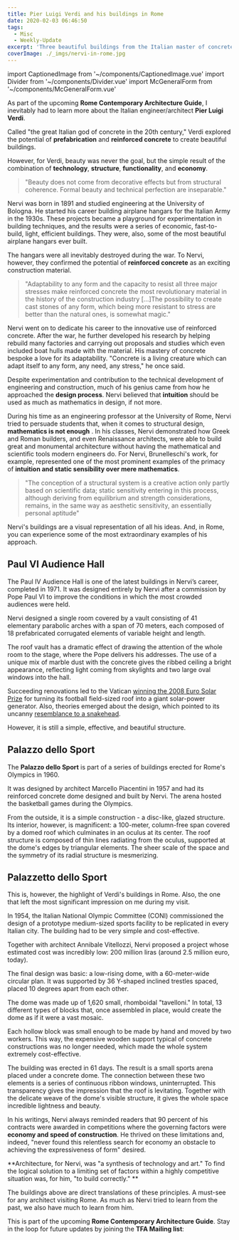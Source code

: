 ```yaml
---
title: Pier Luigi Verdi and his buildings in Rome
date: 2020-02-03 06:46:50
tags:
  - Misc
  - Weekly-Update
excerpt: 'Three beautiful buildings from the Italian master of concrete in Rome: the Paul IV Audience Hall, the Palazzo dello Sport and the Palazzetto dello Sport'
coverImage: ./_imgs/nervi-in-rome.jpg
---
```

import CaptionedImage from '~/components/CaptionedImage.vue'
import Divider from '~/components/Divider.vue'
import McGeneralForm from '~/components/McGeneralForm.vue'

As part of the upcoming **Rome Contemporary Architecture Guide**, I inevitably had to learn more about the Italian engineer/architect **Pier Luigi Verdi**. 

<captioned-image alt="Pier Luigi Nervi" imgFile="/guides/rome/nervi/nervi.jpg" :blog="true"/>

Called "the great Italian god of concrete in the 20th century," Verdi explored the potential of **prefabrication** and **reinforced concrete** to create beautiful buildings.

However, for Verdi, beauty was never the goal, but the simple result of the combination of **technology**, **structure**, **functionality**, and **economy**.

> "Beauty does not come from decorative effects but from structural coherence. Formal beauty and technical perfection are inseparable."

Nervi was born in 1891 and studied engineering at the University of Bologna. He started his career building airplane hangars for the Italian Army in the 1930s. These projects became a playground for experimentation in building techniques, and the results were a series of economic, fast-to-build, light, efficient buildings. They were, also, some of the most beautiful airplane hangars ever built. 

<captioned-image alt="Nervi's hangar construction" imgFile="/guides/rome/nervi/hangar-01.jpg" :blog="true"/>
<captioned-image alt="Nervi's hangar construction" imgFile="/guides/rome/nervi/hangar-02.jpg" :blog="true"/>
<captioned-image alt="Nervi's hangar construction" imgFile="/guides/rome/nervi/hangar-03.jpg" :blog="true"/>



The hangars were all inevitably destroyed during the war. To Nervi, however, they confirmed the potential of **reinforced concrete** as an exciting construction material.

> "Adaptability to any form and the capacity to resist all three major stresses make reinforced concrete the most revolutionary material in the history of the construction industry […]The possibility to create cast stones of any form, which being more resistant to stress are better than the natural ones, is somewhat magic." 

Nervi went on to dedicate his career to the innovative use of reinforced concrete. After the war, he further developed his research by helping rebuild many factories and carrying out proposals and studies which even included boat hulls made with the material. His mastery of concrete bespoke a love for its adaptability. "Concrete is a living creature which can adapt itself to any form, any need, any stress," he once said.

<captioned-image alt="Nervi's concrete boat hull" imgFile="/guides/rome/nervi/boat.png" :blog="true"/>


Despite experimentation and contribution to the technical development of engineering and construction, much of his genius came from how he approached the **design process**. Nervi believed that **intuition** should be used as much as mathematics in design, if not more. 

During his time as an engineering professor at the University of Rome, Nervi tried to persuade students that, when it comes to structural design, **mathematics is not enough** . In his classes, Nervi demonstrated how Greek and Roman builders, and even Renaissance architects, were able to build great and monumental architecture without having the mathematical and scientific tools modern engineers do. For Nervi, Brunelleschi's work, for example, represented one of the most prominent examples of the primacy of **intuition and static sensibility over mere mathematics**.

> "The conception of a structural system is a creative action only partly based on scientific data; static sensitivity entering in this process, although deriving from equilibrium and strength considerations, remains, in the same way as aesthetic sensitivity, an essentially personal aptitude"

<captioned-image alt="Drawings of Brunelleschi's Dome" imgFile="/guides/rome/nervi/brunelleschi.png" caption="The dome of Santa Maria del Fiore built by Filippo Brunelleschi, which Verdi proclaimed ‘the perfect example of a technically perfect architecture, that for this very reason is also beautiful’" :blog="true"/>

Nervi's buildings are a visual representation of all his ideas. And, in Rome, you can experience some of the most extraordinary examples of his approach.

<divider/>

## Paul VI Audience Hall

<captioned-image alt="Paul IV Audience Hall from above" imgFile="/guides/rome/paul-iv-audience-hall/paul-iv-audience-hall-01.jpg" :blog="true"/>

The Paul IV Audience Hall is one of the latest buildings in Nervi’s career, completed in 1971. It was designed entirely by Nervi after a commission by Pope Paul VI to improve the conditions in which the most crowded audiences were held.

Nervi designed a single room covered by a vault consisting of 41 elementary parabolic arches with a span of 70 meters, each composed of 18 prefabricated corrugated elements of variable height and length.

<captioned-image alt="Paul IV Audience Hall plans" imgFile="/guides/rome/paul-iv-audience-hall/Pianta-delle-soffittature.jpg" :blog="true"/>
<captioned-image alt="Paul IV Audience Hall plans" imgFile="/guides/rome/paul-iv-audience-hall/pianta.jpg" :blog="true"/>
<captioned-image alt="Paul IV Audience Hall plans" imgFile="/guides/rome/paul-iv-audience-hall/sezione-trasversale.jpg" :blog="true"/>
<captioned-image alt="Paul IV Audience Hall plans" imgFile="/guides/rome/paul-iv-audience-hall/sezione-longitudinale3.jpg" :blog="true"/>

<captioned-image alt="Paul IV Audience Hall construction photos" imgFile="/guides/rome/paul-iv-audience-hall/aula-nervi-65.jpg" :blog="true"/>
<captioned-image alt="Paul IV Audience Hall construction photos" imgFile="/guides/rome/paul-iv-audience-hall/28777594eb8f4e321aa60bfdc23179a3.jpg" :blog="true"/>
<captioned-image alt="Paul IV Audience Hall construction photos" imgFile="/guides/rome/paul-iv-audience-hall/6181op1584au159611.jpg" :blog="true"/>

The roof vault has a dramatic effect of drawing the attention of the whole room to the stage, where the Pope delivers his addresses. The use of a unique mix of marble dust with the concrete gives the ribbed ceiling a bright appearance, reflecting light coming from skylights and two large oval windows into the hall.

<captioned-image alt="Paul IV Audience Hall interior" imgFile="/guides/rome/paul-iv-audience-hall/195756840_57b131ae4e_z.jpg" :blog="true"/>
<captioned-image alt="Paul IV Audience Hall interior" imgFile="/guides/rome/paul-iv-audience-hall/6e02c487cbfefcd2da7ad9cb623ba50f.jpg" :blog="true"/>
<captioned-image alt="Paul IV Audience Hall interior" imgFile="/guides/rome/paul-iv-audience-hall/oct0404audience_1.jpg" :blog="true"/>
<captioned-image alt="Paul IV Audience Hall interior" imgFile="/guides/rome/paul-iv-audience-hall/752_Snake-01.jpg" :blog="true"/>


Succeeding renovations led to the Vatican [winning the 2008 Euro Solar Prize](https://www.glassonweb.com/news/vatican-wins-award-creating-rooftop-solar-power-generator) for turning its football field-sized roof into a giant solar-power generator. Also, theories emerged about the design, which pointed to its uncanny [resemblance to a snakehead](https://www.traditioninaction.org/RevolutionPhotos/A752-Snake.htm). 

<captioned-image alt="Paul IV Audience Hall exterior" imgFile="/guides/rome/paul-iv-audience-hall/unnamed.jpg" :blog="true"/>
<captioned-image alt="Paul IV Audience Hall exterior" imgFile="/guides/rome/paul-iv-audience-hall/solar-panels-vatic_1009727i.jpg" :blog="true"/>

However, it is still a simple, effective, and beautiful structure.

<divider/>

## Palazzo dello Sport

<captioned-image alt="Palazzo dello Sport exterior" imgFile="/guides/rome/palazzo-dello-sport/vista-dal-laghetto.jpg" :blog="true"/>

The **Palazzo dello Sport** is part of a series of buildings erected for Rome's Olympics in 1960. 

It was designed by architect Marcello Piacentini in 1957 and had its reinforced concrete dome designed and built by Nervi. The arena hosted the basketball games during the Olympics.

<captioned-image alt="Palazzo dello Sport drawings" imgFile="/guides/rome/palazzo-dello-sport/bbaa4e88d39296798f2768fe602bcc99.jpg" :blog="true"/>
<captioned-image alt="Palazzo dello Sport drawings" imgFile="/guides/rome/palazzo-dello-sport/disegno-1.jpg" :blog="true"/>
<captioned-image alt="Palazzo dello Sport drawings" imgFile="/guides/rome/palazzo-dello-sport/nervi2_scan3.jpg" :blog="true"/>

<captioned-image alt="Palazzo dello Sport construction photo" imgFile="/guides/rome/palazzo-dello-sport/F000332_MAXXI_NERVI_PalsdasdazzoSport.jpg" :blog="true"/>
<captioned-image alt="Palazzo dello Sport construction photo" imgFile="/guides/rome/palazzo-dello-sport/romasparita_sds1058.jpg" :blog="true"/>


From the outside, it is a simple construction - a disc-like, glazed structure. Its interior, however,  is magnificent: a 100-meter, column-free span covered by a domed roof which culminates in an oculus at its center. The roof structure is composed of thin lines radiating from the oculus, supported at the dome's edges by triangular elements. The sheer scale of the space and the symmetry of its radial structure is mesmerizing.

<captioned-image alt="Palazzo dello Sport interior" imgFile="/guides/rome/palazzo-dello-sport/Pier-Luigi-Nervi-Architecture-for-sport-MAXXI-Architettura-Archives-Centre-Rome.jpg" :blog="true"/>
<captioned-image alt="Palazzo dello Sport interior" imgFile="/guides/rome/palazzo-dello-sport/-vitchmen-_pallo22.jpg" :blog="true"/>
<captioned-image alt="Palazzo dello Sport interior" imgFile="/guides/rome/palazzo-dello-sport/2454324553_a8337ffce3_b.jpg" :blog="true"/>
<captioned-image alt="Palazzo dello Sport interior" imgFile="/guides/rome/palazzo-dello-sport/4613798670_6095086626_o.jpg" :blog="true"/>

<divider />

## Palazzetto dello Sport

This is, however, the highlight of Verdi's buildings in Rome. Also, the one that left the most significant impression on me during my visit. 

<captioned-image alt="Palazzetto dello Sport" imgFile="/guides/rome/palazzetto-dello-sport/pa5-Palazzetto-dello-Sport-1959.jpg" :blog="true"/>

In 1954, the Italian National Olympic Committee (CONI) commissioned the design of a prototype medium-sized sports facility to be replicated in every Italian city. The building had to be very simple and cost-effective. 

Together with architect Annibale Vitellozzi, Nervi proposed a project whose estimated cost was incredibly low: 200 million liras (around 2.5 million euro, today). 

<captioned-image alt="Palazzetto dello Sport" imgFile="/guides/rome/palazzetto-dello-sport/135ed55a0e3b750543a20e918eaac3c7.jpg" :blog="true"/>
<captioned-image alt="Palazzetto dello Sport" imgFile="/guides/rome/palazzetto-dello-sport/pier-luigi-nervi-mi-chenxing-palazzetto-dello-sport (3).jpg" :blog="true"/>
<captioned-image alt="Palazzetto dello Sport" imgFile="/guides/rome/palazzetto-dello-sport/pier-luigi-nervi-mi-chenxing-palazzetto-dello-sport (2).jpg" :blog="true"/>

The final design was basic: a low-rising dome, with a 60-meter-wide circular plan. It was supported by 36 Y-shaped inclined trestles spaced, placed 10 degrees apart from each other.

The dome was made up of 1,620 small, rhomboidal "tavelloni." In total, 13 different types of blocks that, once assembled in place, would create the dome as if it were a vast mosaic. 

Each hollow block was small enough to be made by hand and moved by two workers. This way, the expensive wooden support typical of concrete constructions was no longer needed, which made the whole system extremely cost-effective.

<captioned-image alt="Palazzetto dello Sport" imgFile="/guides/rome/palazzetto-dello-sport/SP10-1024x341.jpg" :blog="true"/>
<captioned-image alt="Palazzetto dello Sport" imgFile="/guides/rome/palazzetto-dello-sport/sp7-1024x729.jpg" :blog="true"/>
<captioned-image alt="Palazzetto dello Sport" imgFile="/guides/rome/palazzetto-dello-sport/LN367.jpg" :blog="true"/>
<captioned-image alt="Palazzetto dello Sport" imgFile="/guides/rome/palazzetto-dello-sport/02_nervi_home_sez.jpg" :blog="true"/>
<captioned-image alt="Palazzetto dello Sport" imgFile="/guides/rome/palazzetto-dello-sport/03_MAXXI_NERVI_PalazzettoSport_Roma.jpg" :blog="true"/>
<captioned-image alt="Palazzetto dello Sport" imgFile="/guides/rome/palazzetto-dello-sport/LN368.jpg" :blog="true"/>
<captioned-image alt="Palazzetto dello Sport" imgFile="/guides/rome/palazzetto-dello-sport/59686011-10bc-46af-8a4b-45326d7b5e1b_original.jpeg" :blog="true"/>

The building was erected in 61 days. The result is a small sports arena placed under a concrete dome. The connection between these two elements is a series of continuous ribbon windows, uninterrupted. This transparency gives the impression that the roof is levitating. Together with the delicate weave of the dome's visible structure, it gives the whole space incredible lightness and beauty.

<captioned-image alt="Palazzetto dello Sport" imgFile="/guides/rome/palazzetto-dello-sport/529dee4ff60535a5f80008c589487b51.jpg" :blog="true"/>
<captioned-image alt="Palazzetto dello Sport" imgFile="/guides/rome/palazzetto-dello-sport/0pierluiginervi2.jpeg" :blog="true"/>
<captioned-image alt="Palazzetto dello Sport" imgFile="/guides/rome/palazzetto-dello-sport/pa5-Palazzetto-dello-Sport-Interni.jpg" :blog="true"/>
<captioned-image alt="Palazzetto dello Sport" imgFile="/guides/rome/palazzetto-dello-sport/pier-luigi-nervi-mi-chenxing-palazzetto-dello-sport (7).jpg" :blog="true"/>
<captioned-image alt="Palazzetto dello Sport" imgFile="/guides/rome/palazzetto-dello-sport/pier-luigi-nervi-mi-chenxing-palazzetto-dello-sport (10).jpg" :blog="true"/>
<captioned-image alt="Palazzetto dello Sport" imgFile="/guides/rome/palazzetto-dello-sport/57de93b4-95d8-4db6-9e64-0d0d6d7b5e1b_original.png" :blog="true"/>
<captioned-image alt="Palazzetto dello Sport" imgFile="/guides/rome/palazzetto-dello-sport/57de9396-6874-4190-8c78-0d116d7b5e1b_original.png" :blog="true"/>
<captioned-image alt="Palazzetto dello Sport" imgFile="/guides/rome/palazzetto-dello-sport/Palazzetto_Dello_Sport_-_panoramio.jpg" :blog="true"/>

<divider/>

In his writings, Nervi always reminded readers that 90 percent of his contracts were awarded in competitions where the governing factors were **economy and speed of construction**. He thrived on these limitations and, indeed, "never found this relentless search for economy an obstacle to achieving the expressiveness of form" desired.

**Architecture, for Nervi, was "a synthesis of technology and art." To find the logical solution to a limiting set of factors within a highly competitive situation was, for him, "to build correctly." **

<captioned-image alt="Pier Luigi Nervi" imgFile="/guides/rome/nervi/Pier-Luigi-Nervi-00.jpg" :blog="true"/>


The buildings above are direct translations of these principles. A must-see for any architect visiting Rome. As much as Nervi tried to learn from the past, we also have much to learn from him. 

<divider />

This is part of the upcoming **Rome Contemporary Architecture Guide**. Stay in the loop for future updates by joining the **TFA Mailing list**: 

<mc-general-form />

